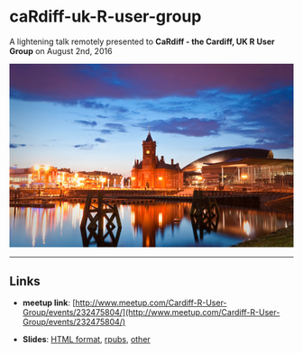 # caRdiff-uk-R-user-group

A lightening talk remotely presented to **CaRdiff - the Cardiff, UK R User Group** on August 2nd, 2016 

![](img/cardiff.jpg)

_____


## Links

* **meetup link**: [http://www.meetup.com/Cardiff-R-User-Group/events/232475804/](http://www.meetup.com/Cardiff-R-User-Group/events/232475804/)


* **Slides**: [HTML format](https://htmlpreview.github.io/?https://github.com/jasdumas/talks/blob/master/caRdiff-uk-open-gov-beer/open-gov-beer.html), [rpubs](http://rpubs.com/jasdumas/caRdiff-uk-open-gov-beer), [other]()

